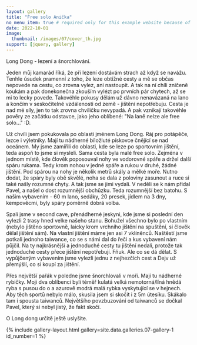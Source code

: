 ```yaml
---
layout: gallery
title: "Free solo Anička"
no_menu_item: true # required only for this example website because of menu construction
date: 2022-10-01
image:
  thumbnail: /images/07/cover_th.jpg
support: [jquery, gallery]
---
```


Long Dong - lezení a šnorchlování.

Jeden můj kamarád říká, že při lezení dostávám strach až když se navážu. Tenhle úsudek pramenní z toho, že leze obtížné cesty a mě se občas nepovede na cestu, co zrovna vylez, ani nastoupit. A tak na ní chíli zničeně koukám a pak donekonečna zkouším vylézt po prvních pár chytech, až se mi to lecky povede. Takovéhle pokusy dělám už dávno nenavázaná na lano a končím v seskočitelné vzdálenosti od země - jištění nepotřebuju. Cesta je nad mé síly, jen to tak zrovna chviličku nevypadá. A pak vznikají takovéhle pověry ze začátku odstavce, jako jeho oblíbené: "Na laně nelze ale free solo..." :D.

 Už chvíli jsem pokukovala po oblasti jménem Long Dong. Ráj pro potápěče, lezce i výletníky. Mají tu nádherné bíložluté pískovce čnějící se nad oceánem. My jsme zamířili do oblasti, kde se leze po sportovním jištění, teda aspoň to jsme si mysleli. Sama cesta byla malé free solo. Zejména v jednom místě, kde člověk poposouval nohy ve vodorovné spáře a držel další spáru rukama. Tedy krom nohou v jedné spáře a rukou v druhé, žádné jištění. Pod spárou na nohy je několik metrů skály a mělké moře. Nutno dodat, že spáry byly obě skvělé, noha se dala z poloviny zasunout a ruce si také našly rozumné chyty. A tak jsme se jimi vydali. V neděli se k nám přidal Pavel, a našel o dost rozumnější obchůzku. Teda rozumnější bez batohu. S našim vybavením - 60 m lano, sedáky, 20 presek, jídlem na 3 dny, kempověcmi, byly spáry poměrně dobrá volba. 
 
Spali jsme v second cave, přenádherné jeskyni, kde jsme si poslední den vylezli 2 trasy hned velke našeho stanu. Bohužel všechno bylo po vlastním (nebylo jištěno sportovně, laicky krom vrchního jištění na spuštění, si člověk dělal jištění sám). Na vlastní jištění máme jen asi 7 vklíněnců. Naštěstí jsme potkali jednoho taiwance, co se s námi dal do řeči a kus vybavení nám půjčil. Na ty najkrásnější a jednoduché cesty tu jištění nedali, protože tak jednoduché cesty přece jištění nepotřebují. Fňuk. Ale co se dá dělat. S vypůjčeným vybavením jsme vylezli jednu z nejhezčích cest a Dejv už přemýšlí, co si koupí za jištění. 

Přes největší pařák v poledne jsme šnorchlovali v moři. Mají tu nádherné rybičky. Moji dva oblíbenci byli téměř kulatá velká nemotorná/líná hnědá ryba s pusou do o a azurově modrá malá rybka vyskytující se v hejnech. Aby těch sportů nebylo málo, skusila jsem si skočit i z 5m útesíku. Skákalo tam i spousta taiwanců. Největšího povzbuzování od taiwanců se dočkal Pavel, který si nebyl jistý, že fakt skočí. 

O Long dong určitě ještě uslyšíte. 


 {% include gallery-layout.html gallery=site.data.galleries.07-gallery-1         id_number=1 %}

